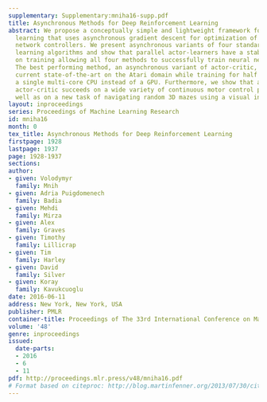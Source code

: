 ```yaml
---
supplementary: Supplementary:mniha16-supp.pdf
title: Asynchronous Methods for Deep Reinforcement Learning
abstract: We propose a conceptually simple and lightweight framework for deep reinforcement
  learning that uses asynchronous gradient descent for optimization of deep neural
  network controllers. We present asynchronous variants of four standard reinforcement
  learning algorithms and show that parallel actor-learners have a stabilizing effect
  on training allowing all four methods to successfully train neural network controllers.
  The best performing method, an asynchronous variant of actor-critic, surpasses the
  current state-of-the-art on the Atari domain while training for half the time on
  a single multi-core CPU instead of a GPU. Furthermore, we show that asynchronous
  actor-critic succeeds on a wide variety of continuous motor control problems as
  well as on a new task of navigating random 3D mazes using a visual input.
layout: inproceedings
series: Proceedings of Machine Learning Research
id: mniha16
month: 0
tex_title: Asynchronous Methods for Deep Reinforcement Learning
firstpage: 1928
lastpage: 1937
page: 1928-1937
sections: 
author:
- given: Volodymyr
  family: Mnih
- given: Adria Puigdomenech
  family: Badia
- given: Mehdi
  family: Mirza
- given: Alex
  family: Graves
- given: Timothy
  family: Lillicrap
- given: Tim
  family: Harley
- given: David
  family: Silver
- given: Koray
  family: Kavukcuoglu
date: 2016-06-11
address: New York, New York, USA
publisher: PMLR
container-title: Proceedings of The 33rd International Conference on Machine Learning
volume: '48'
genre: inproceedings
issued:
  date-parts:
  - 2016
  - 6
  - 11
pdf: http://proceedings.mlr.press/v48/mniha16.pdf
# Format based on citeproc: http://blog.martinfenner.org/2013/07/30/citeproc-yaml-for-bibliographies/
---
```

